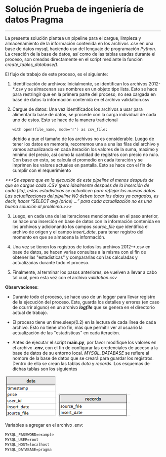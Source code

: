 # Solución Prueba de ingeniería de datos Pragma
___

La presente solución plantea un pipeline para el cargue, limpieza y almacenamiento
de la información contenida en los archivos .csv en una base de datos 
mysql, haciendo uso del lenguaje de programación _Python_. La creación de la
base de datos, así como de las tablas usadas durante el proceso, son creadas
directamente en el script mediante la función _create_tables_database()_.

El flujo de trabajo de este proceso, es el siguiente:
1. Identificación de archivos: Inicialmente, se identifican los archivos
2012-*.csv y se almacenan sus nombres en un objeto tipo lista. Esto se hace 
   para restringir que en la primera parte del proceso, no sea cargada en base de 
   datos la información contenida en el archivo validation.csv
   

2. Cargue de datos: Una vez identificados los archivos a usar para alimentar 
la base de datos, se procede con la carga individual de cada uno de estos. Esto se hace 
   de la manera tradicional
   ~~~
   with open(file_name, mode='r') as csv_file:
   ~~~
   debido a que el tamaño de los archivos no es considerable. Luego de tener
los datos en memoria, recorremos una a una las filas del archivo y vamos actualizando
   en cada iteración los valores de la suma, maximo y mínimo del precio, así como
   la cantidad de registros con precio no nulo. Con base en esto, se calcula el promedio
   en cada iteración y se imprimen los valores actuales en pantalla.
   Esto se hace con el fin de cumplir con el requerimiento  
    
    
_<<<Se espera que en la ejecución de este pipeline al menos después de que se
cargue cada .CSV (pero idealmente después de la inserción de cada fila), estas
estadísticas se actualicen para reflejar los nuevos datos. Las actualizaciones
del pipeline NO deben tocar los datos ya cargados, es decir, hacer “SELECT avg
(price) ...” para cada actualización no es una buena solución al problema.>>>_
   

3. Luego, en cada una de las iteraciones mencionadas en el paso
anterior, se hace una inserción en base de datos con la información contenida
   en los archivos y adicionando los campos *source_file* que identifica el archivo
   de origen y el campo *insert_date*, para tener registro del momento en que se
   almacena la información. 
  
 
4. Una vez se tienen los registros de todos los archivos 2012-*.csv en base de datos,
se hacen varias consultas a la misma con el fin de obtener las "estadísticas" y compararlas con las
   calculadas y actualizadas durante todo el proceso.
  
 
5. Finalmente, al terminar los pasos anteriores, se vuelven a llevar a cabo tal cual, pero
esta vez con el archivo _validation.csv_
   


**Observaciones:**
- Durante todo el proceso, se hace uso de un logger para llevar registro de la 
ejecución del proceso. Este, guarda los detalles y errores (en caso de ocurrir alguno)
  en un archivo _**logfile**_ que se genera en el directorio actual de trabajo.
  
- El proceso tiene un time.sleep(0.2) en la lectura de cada línea de cada archivo. Esto no tiene
otro fin, más que permitir ver al usuario la actualización de las "estadísticas" en cada iteración.
 
 
- Antes de ejecutar el script **main.py**, por favor modifique los valores en el archivo _**.env**_, con el fin 
de configurar las credenciales de acceso a la base de datos de su entorno local. *MYSQL_DATABASE* se refiere al nombre
  de la base de datos que se creará para guardar los registros. Dentro de ella se crean las tablas *data* y *records*. Los
  esquemas de dichas tablas son los siguientes
  
![alt text](./data.png)
![alt text](./records.png)
 
Variables a agregar en el archivo .env:
~~~
MYSQL_PASSWORD=example
MYSQL_USER=root
MYSQL_HOST=localhost
MYSQL_DATABASE=pragma
~~~